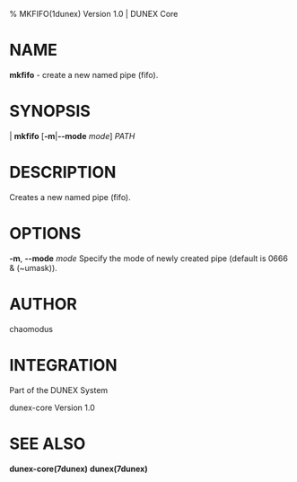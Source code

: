 % MKFIFO(1dunex) Version 1.0 | DUNEX Core

NAME
====

**mkfifo** - create a new named pipe (fifo).

SYNOPSIS
========

| **mkfifo** [**-m**|**\--mode** _mode_] _PATH_

DESCRIPTION
===========

Creates a new named pipe (fifo).

OPTIONS
=======

**-m**, **\--mode** *mode*  Specify the mode of newly created pipe (default is 0666 & (~umask)).

AUTHOR
======

chaomodus

INTEGRATION
===========

Part of the DUNEX System

dunex-core Version 1.0

SEE ALSO
========

**dunex-core(7dunex)** **dunex(7dunex)**
